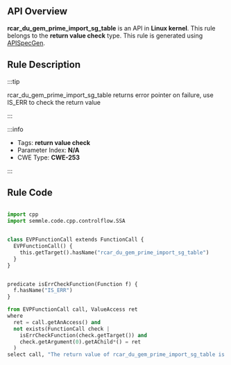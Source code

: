 ---
---


## API Overview
**rcar_du_gem_prime_import_sg_table** is an API in **Linux kernel**. This rule belongs to the **return value check** type. This rule is generated using [APISpecGen](../../tools/APISpecGen).
## Rule Description

:::tip

rcar_du_gem_prime_import_sg_table returns error pointer on failure, use IS_ERR to check the return value

:::

:::info

- Tags: **return value check**
- Parameter Index: **N/A**
- CWE Type: **CWE-253**

:::

## Rule Code
```python

import cpp
import semmle.code.cpp.controlflow.SSA


class EVPFunctionCall extends FunctionCall {
  EVPFunctionCall() {
    this.getTarget().hasName("rcar_du_gem_prime_import_sg_table")
  }
}


predicate isErrCheckFunction(Function f) {
  f.hasName("IS_ERR") 
}

from EVPFunctionCall call, ValueAccess ret
where
  ret = call.getAnAccess() and
  not exists(FunctionCall check |
    isErrCheckFunction(check.getTarget()) and
    check.getArgument(0).getAChild*() = ret
  )
select call, "The return value of rcar_du_gem_prime_import_sg_table is not checked with IS_ERR."
    
```